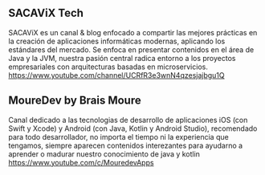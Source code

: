 ## SACAViX Tech 
SACAViX es un canal & blog enfocado a compartir las mejores prácticas en la creación de aplicaciones informáticas modernas, aplicando los estándares del mercado. Se enfoca en presentar contenidos en el área de Java y la JVM, nuestra pasión central radica entorno a los proyectos empresariales con arquitecturas basadas en microservicios.
https://www.youtube.com/channel/UCRfR3e3wnN4qzesjajbgu1Q

## MoureDev by Brais Moure
Canal dedicado a las tecnologias de desarrollo de aplicaciones iOS (con Swift y Xcode) y Android (con Java, Kotlin y Android Studio), recomendado para todo desarrollador, no importa el tiempo ni la experiencia que tengamos, siempre aparecen contenidos interezantes para ayudarno a aprender o madurar nuestro conocimiento de java y kotlin
https://www.youtube.com/c/MouredevApps


